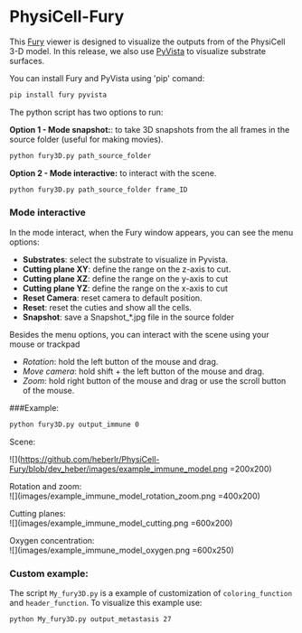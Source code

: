 # PhysiCell-Fury

This [Fury](https://fury.gl/) viewer is designed to visualize the outputs from of the PhysiCell 3-D model. In this release, we also use [PyVista](https://docs.pyvista.org/) to visualize substrate surfaces.

You can install Fury and PyVista using 'pip' comand:

```bash
pip install fury pyvista
```

The python script has two options to run:

**Option 1 - Mode snapshot:**: to take 3D snapshots from the all frames in the source folder (useful for making movies).

```bash
python fury3D.py path_source_folder
```

**Option 2 - Mode interactive:** to interact with the scene.

```bash
python fury3D.py path_source_folder frame_ID
```

### Mode interactive

In the mode interact, when the Fury window appears, you can see the menu options:

- **Substrates**: select the substrate to visualize in Pyvista.
- **Cutting plane XY**: define the range on the z-axis to cut.
- **Cutting plane XZ**: define the range on the y-axis to cut
- **Cutting plane YZ**: define the range on the x-axis to cut
- **Reset Camera**: reset camera to default position.
- **Reset**: reset the cuties and show all the cells.
- **Snapshot**: save a Snapshot\_\*.jpg file in the source folder

Besides the menu options, you can interact with the scene using your mouse or trackpad

- _Rotation_: hold the left button of the mouse and drag.
- _Move camera_: hold shift + the left button of the mouse and drag.
- _Zoom_: hold right button of the mouse and drag or use the scroll button of the mouse.

###Example:

```bash
python fury3D.py output_immune 0
```

Scene: <br>

![](https://github.com/heberlr/PhysiCell-Fury/blob/dev_heber/images/example_immune_model.png =200x200)

Rotation and zoom: <br>
![](images/example_immune_model_rotation_zoom.png =400x200)

Cutting planes: <br>
![](images/example_immune_model_cutting.png =600x200)

Oxygen concentration: <br>
![](images/example_immune_model_oxygen.png =600x250)

### Custom example:

The script `My_fury3D.py` is a example of customization of `coloring_function` and `header_function`. To visualize this example use:

```bash
python My_fury3D.py output_metastasis 27
```
